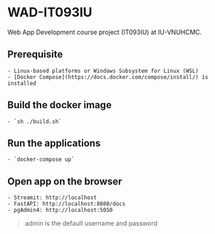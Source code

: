 # WAD-IT093IU

Web App Development course project (IT093IU) at IU-VNUHCMC.

## Prerequisite

    - Linux-based platforms or Windows Subsystem for Linux (WSL)
    - [Docker Compose](https://docs.docker.com/compose/install/) is installed

## Build the docker image

    - `sh ./build.sh`

## Run the applications

    - `docker-compose up`

## Open app on the browser

    - Streamit: http://localhost
    - FastAPI: http://localhost:8080/docs
    - pgAdmin4: http://localhost:5050

> admin is the default username and password
